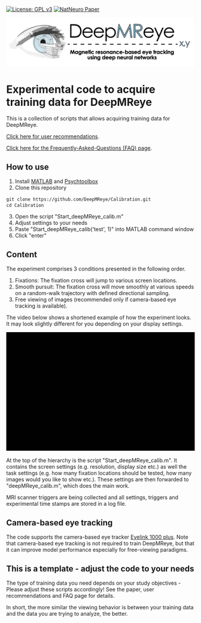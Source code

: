 [![License: GPL v3](https://img.shields.io/badge/License-GPL%20v3-blue.svg)](http://www.gnu.org/licenses/gpl-3.0)
[![NatNeuro Paper](https://img.shields.io/badge/DOI-10.XXXX%2FsXXXXX--XXX--XXXX--X-blue)](https://doi.org/XXX/XXX)

![Logo](media/deepmreye_logo.png)

# Experimental code to acquire training data for DeepMReye
This is a collection of scripts that allows acquiring training data for DeepMReye.

[Click here for user recommendations](https://deepmreye.slite.com/p/channel/MUgmvViEbaATSrqt3susLZ/notes/kKdOXmLqe).

[Click here for the Frequently-Asked-Questions (FAQ) page](https://deepmreye.slite.com/p/channel/MUgmvViEbaATSrqt3susLZ/notes/sargIAQ6t).

## How to use
1) Install [MATLAB](https://matlab.mathworks.com) and [Psychtoolbox](http://psychtoolbox.org)
2) Clone this repository
```
git clone https://github.com/DeepMReye/Calibration.git
cd Calibration
```
3) Open the script "Start_deepMReye_calib.m"
4) Adjust settings to your needs
5) Paste "Start_deepMReye_calib('test', 1)" into MATLAB command window 
6) Click "enter"

## Content
The experiment comprises 3 conditions presented in the following order.

1) Fixations: The fixation cross will jump to various screen locations.
2) Smooth pursuit: The fixation cross will move smoothly at various speeds on a random-walk trajectory with defined directional sampling.
3) Free viewing of images (recommended only if camera-based eye tracking is available).

The video below shows a shortened example of how the experiment looks. It may look slightly different for you depending on your display settings.

![calibration script](media/ptb_stimulus.gif)

At the top of the hierarchy is the script "Start_deepMReye_calib.m". It contains the screen settings (e.g. resolution, display size etc.) as well the task settings (e.g. how many fixation locations should be tested, how many images would you like to show etc.). These settings are then forwarded to "deepMReye_calib.m", which does the main work.

MRI scanner triggers are being collected and all settings, triggers and experimental time stamps are stored in a log file.

## Camera-based eye tracking
The code supports the camera-based eye tracker [Eyelink 1000 plus](https://www.sr-research.com/eyelink-1000-plus/). Note that camera-based eye tracking is not required to train DeepMReye, but that it can improve model performance especially for free-viewing paradigms.

## This is a template - adjust the code to your needs
The type of training data you need depends on your study objectives - Please adjust these scripts accordingly!
See the paper, user recommendations and FAQ page for details. 

In short, the more similar the viewing behavior is between your training data and the data you are trying to analyze, the better.